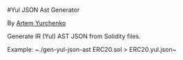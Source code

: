 #Yul JSON Ast Generator

By [Artem Yurchenko](https://github.com/murcake)


Generate IR (Yul) AST JSON from Solidity files.

Example: ~./gen-yul-json-ast ERC20.sol > ERC20.yul.json~
